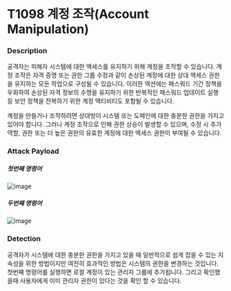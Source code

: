 # T1098 계정 조작(Account Manipulation)

### Description
공격자는 피해자 시스템에 대한 액세스를 유지하기 위해 계정을 조작할 수 있습니다.
계정 조작은 자격 증명 또는 권한 그룹 수정과 같이 손상된 계정에 대한 상대 액세스 권한을 유지하는 모든 작업으로 구성될 수 있습니다.
이러한 액션에는 패스워드 기간 정책을 우회하여 손상된 자격 정보의 수명을 유지하기 위한 반복적인 패스워드 업데이트 실행 등 보안 정책을 전복하기 위한 계정 액티비티도 포함될 수 있습니다.

계정을 만들거나 조작하려면 상대방이 시스템 또는 도메인에 대한 충분한 권한을 가지고 있어야 합니다.
그러나 계정 조작으로 인해 권한 상승이 발생할 수 있으며, 수정 시 추가 역할, 권한 또는 더 높은 권한의 유효한 계정에 대한 액세스 권한이 부여될 수 있습니다.

### Attack Payload
##### 첫번째 명령어
![image](https://user-images.githubusercontent.com/82322413/178017781-6dead82c-2fda-483b-8d9b-b1ff8b581914.png)
##### 두번째 명령어
![image](https://user-images.githubusercontent.com/82322413/178017903-9823a8e9-319b-4ffe-a4b4-1dda6cd38ee3.png)

### Detection
공격자가 시스템에 대한 충분한 권한을 가지고 있을 때 일반적으로 쉽게 잡을 수 있는 지속성을 위한 방법이지만 여전히 효과적인 방법은 시스템의 권한을 변경하는 것입니다. 
첫번째 명령어를 실행하면 로컬 계정이 있는 관리자 그룹에 추가됩니다. 
그리고 확인했을때 사용자에게 이미 관리자 권한이 있다는 것을 확인 할 수 있습니다.
